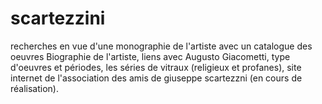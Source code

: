 # scartezzini
recherches en vue d'une monographie de l'artiste avec un catalogue des oeuvres
Biographie de l'artiste,
liens avec Augusto Giacometti, 
type d'oeuvres et périodes,
les séries de vitraux (religieux et profanes),
site internet de l'association des amis de giuseppe scartezzni (en cours de réalisation).
